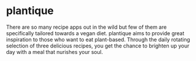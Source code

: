 # plantique
There are so many recipe apps out in the wild but few of them are specifically tailored towards a vegan diet. plantique aims to provide great inspiration to those who want to eat plant-based. Through the daily rotating selection of three delicious recipes, you get the chance to brighten up your day with a meal that nurishes your soul.
